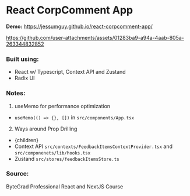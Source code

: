 # React CorpComment App

**Demo:** https://jessumguy.github.io/react-corpcomment-app/

https://github.com/user-attachments/assets/01283ba9-a94a-4aab-805a-263344832852

### Built using:

- React w/ Typescript, Context API and Zustand
- Radix UI

### Notes:

1. useMemo for performance optimization

- `useMemo(() => {}, [])` in `src/components/App.tsx`

2. Ways around Prop Drilling

- {children}
- Context API `src/contexts/FeedbackItemsContextProvider.tsx` and `src/componenets/lib/hooks.tsx`
- Zustand `src/stores/feedbackItemsStore.ts`

### Source:

ByteGrad Professional React and NextJS Course
